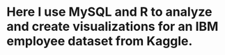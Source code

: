 # Here I use MySQL and R to analyze and create visualizations for an IBM employee dataset from Kaggle.
